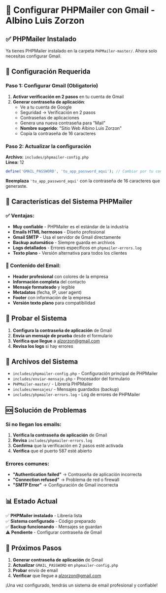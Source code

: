 # 📧 Configurar PHPMailer con Gmail - Albino Luis Zorzon

## ✅ PHPMailer Instalado

Ya tienes PHPMailer instalado en la carpeta `PHPMailer-master/`. Ahora solo necesitas configurar Gmail.

## 🔧 Configuración Requerida

### Paso 1: Configurar Gmail (Obligatorio)

1. **Activar verificación en 2 pasos** en tu cuenta de Gmail
2. **Generar contraseña de aplicación**:
   - Ve a tu cuenta de Google
   - Seguridad → Verificación en 2 pasos
   - Contraseñas de aplicaciones
   - Genera una nueva contraseña para "Mail"
   - **Nombre sugerido**: "Sitio Web Albino Luis Zorzon"
   - Copia la contraseña de 16 caracteres

### Paso 2: Actualizar la configuración

**Archivo:** `includes/phpmailer-config.php`  
**Línea:** 12

```php
define('GMAIL_PASSWORD', 'tu_app_password_aqui'); // Cambiar por tu contraseña de aplicación
```

**Reemplaza** `'tu_app_password_aqui'` con la contraseña de 16 caracteres que generaste.

## 🚀 Características del Sistema PHPMailer

### ✅ Ventajas:
- **Muy confiable** - PHPMailer es el estándar de la industria
- **Emails HTML hermosos** - Diseño profesional
- **Gmail SMTP** - Usa el servidor de Gmail directamente
- **Backup automático** - Siempre guarda en archivos
- **Logs detallados** - Errores específicos en `phpmailer-errors.log`
- **Texto plano** - Versión alternativa para todos los clientes

### 📧 Contenido del Email:
- **Header profesional** con colores de la empresa
- **Información completa** del contacto
- **Mensaje formateado** y legible
- **Metadatos** (fecha, IP, user agent)
- **Footer** con información de la empresa
- **Versión texto plano** para compatibilidad

## 🧪 Probar el Sistema

1. **Configura la contraseña de aplicación** de Gmail
2. **Envía un mensaje de prueba** desde el formulario
3. **Verifica que llegue** a alzorzon@gmail.com
4. **Revisa los logs** si hay errores

## 📁 Archivos del Sistema

- `includes/phpmailer-config.php` - Configuración principal de PHPMailer
- `includes/enviar-mensaje.php` - Procesador del formulario
- `PHPMailer-master/` - Librería PHPMailer
- `includes/mensajes/` - Mensajes guardados (backup)
- `includes/phpmailer-errors.log` - Log de errores de PHPMailer

## 🆘 Solución de Problemas

### Si no llegan los emails:

1. **Verifica la contraseña de aplicación** de Gmail
2. **Revisa** `includes/phpmailer-errors.log`
3. **Confirma** que la verificación en 2 pasos esté activada
4. **Verifica** que el puerto 587 esté abierto

### Errores comunes:

- **"Authentication failed"** → Contraseña de aplicación incorrecta
- **"Connection refused"** → Problema de red o firewall
- **"SMTP Error"** → Configuración de Gmail incorrecta

## 📊 Estado Actual

✅ **PHPMailer instalado** - Librería lista  
✅ **Sistema configurado** - Código preparado  
✅ **Backup funcionando** - Mensajes se guardan  
⚠️ **Pendiente** - Configurar contraseña de Gmail  

## 🎯 Próximos Pasos

1. **Generar contraseña de aplicación** de Gmail
2. **Actualizar** `GMAIL_PASSWORD` en `phpmailer-config.php`
3. **Probar** envío de email
4. **Verificar** que llegue a alzorzon@gmail.com

¡Una vez configurado, tendrás un sistema de email profesional y confiable!
